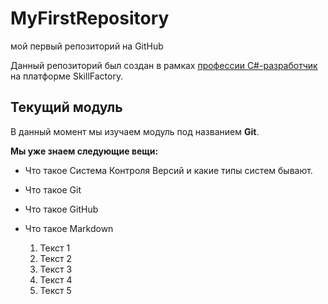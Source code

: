 # MyFirstRepository
мой первый репозиторий на GitHub

Данный репозиторий был создан в рамках [профессии C#-разработчик](https://skillfactory.ru/csharp) на платформе SkillFactory.

## Текущий модуль
В данный момент мы изучаем модуль под названием **Git**.

**Мы уже знаем следующие вещи:**
* Что такое Система Контроля Версий и какие типы систем бывают.
* Что такое Git
* Что такое GitHub
* Что такое Markdown

  1. Текст 1
  2. Текст 2
  3. Текст 3
  4. Текст 4
  5. Текст 5